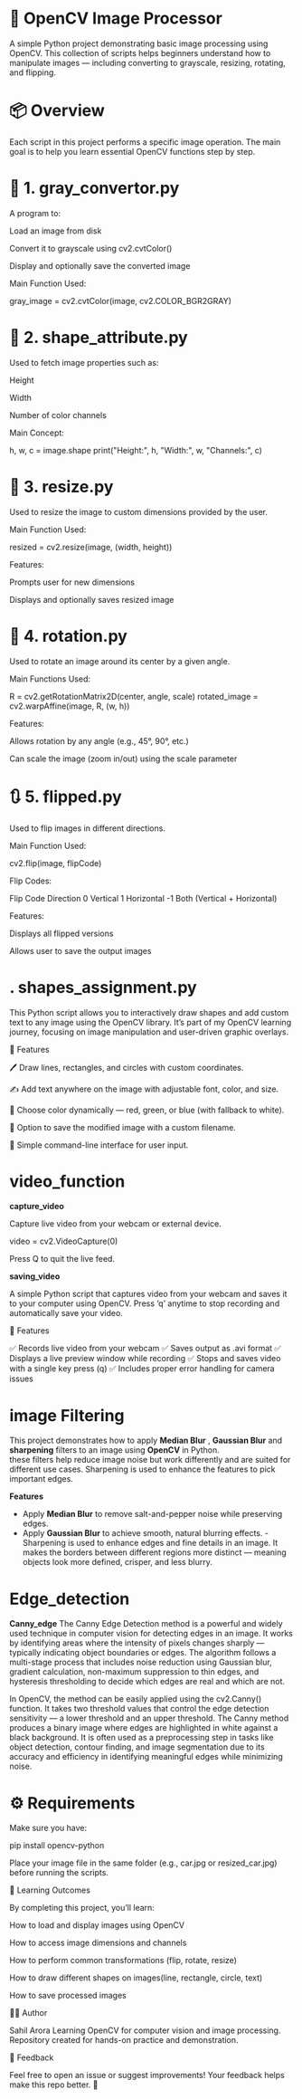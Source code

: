 # 🧠 OpenCV Image Processor

A simple Python project demonstrating basic image processing using OpenCV.
This collection of scripts helps beginners understand how to manipulate images — including converting to grayscale, resizing, rotating, and flipping.

# 📦 Overview

Each script in this project performs a specific image operation.
The main goal is to help you learn essential OpenCV functions step by step.

# 🖤 1. gray_convertor.py

A program to:

Load an image from disk

Convert it to grayscale using cv2.cvtColor()

Display and optionally save the converted image

Main Function Used:

gray_image = cv2.cvtColor(image, cv2.COLOR_BGR2GRAY)

# 📐 2. shape_attribute.py

Used to fetch image properties such as:

Height

Width

Number of color channels

Main Concept:

h, w, c = image.shape
print("Height:", h, "Width:", w, "Channels:", c)

# 📏 3. resize.py

Used to resize the image to custom dimensions provided by the user.

Main Function Used:

resized = cv2.resize(image, (width, height))


Features:

Prompts user for new dimensions

Displays and optionally saves resized image

# 🔄 4. rotation.py

Used to rotate an image around its center by a given angle.

Main Functions Used:

R = cv2.getRotationMatrix2D(center, angle, scale)
rotated_image = cv2.warpAffine(image, R, (w, h))


Features:

Allows rotation by any angle (e.g., 45°, 90°, etc.)

Can scale the image (zoom in/out) using the scale parameter

# 🔃 5. flipped.py

Used to flip images in different directions.

Main Function Used:

cv2.flip(image, flipCode)


Flip Codes:

Flip Code	Direction
0	Vertical
1	Horizontal
-1	Both (Vertical + Horizontal)

Features:

Displays all flipped versions

Allows user to save the output images


# . shapes_assignment.py


This Python script allows you to interactively draw shapes and add custom text to any image using the OpenCV library.
It’s part of my OpenCV learning journey, focusing on image manipulation and user-driven graphic overlays.

🎯 Features

🖊️ Draw lines, rectangles, and circles with custom coordinates.

✍️ Add text anywhere on the image with adjustable font, color, and size.

🎨 Choose color dynamically — red, green, or blue (with fallback to white).

💾 Option to save the modified image with a custom filename.

🧠 Simple command-line interface for user input.


# video_function
**capture_video**

Capture live video from your webcam or external device.

video = cv2.VideoCapture(0)


Press Q to quit the live feed.

**saving_video**

A simple Python script that captures video from your webcam and saves it to your computer using OpenCV.
Press ‘q’ anytime to stop recording and automatically save your video.

🧩 Features

✅ Records live video from your webcam
✅ Saves output as .avi format
✅ Displays a live preview window while recording
✅ Stops and saves video with a single key press (q)
✅ Includes proper error handling for camera issues

# image Filtering
This project demonstrates how to apply **Median Blur** , **Gaussian Blur** and **sharpening** filters to an image using **OpenCV** in Python.  
these filters help reduce image noise but work differently and are suited for different use cases.
Sharpening is used to enhance the features to pick important edges.

**Features**
- Apply **Median Blur** to remove salt-and-pepper noise while preserving edges.
- Apply **Gaussian Blur** to achieve smooth, natural blurring effects.
-Sharpening is used to enhance edges and fine details in an image.
It makes the borders between different regions more distinct — meaning objects look more defined, crisper, and less blurry.


# Edge_detection

**Canny_edge**
The Canny Edge Detection method is a powerful and widely used technique in computer vision for detecting edges in an image. It works by identifying areas where the intensity of pixels changes sharply — typically indicating object boundaries or edges. The algorithm follows a multi-stage process that includes noise reduction using Gaussian blur, gradient calculation, non-maximum suppression to thin edges, and hysteresis thresholding to decide which edges are real and which are not.

In OpenCV, the method can be easily applied using the cv2.Canny() function. It takes two threshold values that control the edge detection sensitivity — a lower threshold and an upper threshold. The Canny method produces a binary image where edges are highlighted in white against a black background. It is often used as a preprocessing step in tasks like object detection, contour finding, and image segmentation due to its accuracy and efficiency in identifying meaningful edges while minimizing noise.





# ⚙️ Requirements

Make sure you have:

pip install opencv-python


Place your image file in the same folder (e.g., car.jpg or resized_car.jpg) before running the scripts.

🧠 Learning Outcomes

By completing this project, you’ll learn:

How to load and display images using OpenCV

How to access image dimensions and channels

How to perform common transformations (flip, rotate, resize)

How to draw different shapes on images(line, rectangle, circle, text)

How to save processed images


👨‍💻 Author

Sahil Arora
Learning OpenCV for computer vision and image processing.
Repository created for hands-on practice and demonstration.

💬 Feedback

Feel free to open an issue or suggest improvements!
Your feedback helps make this repo better. 🙌